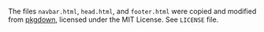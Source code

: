 The files `navbar.html`, `head.html`, and `footer.html` were copied and modified
from [pkgdown](https://github.com/r-lib/pkgdown/tree/master/inst/templates), licensed under the MIT License. See `LICENSE` file.
